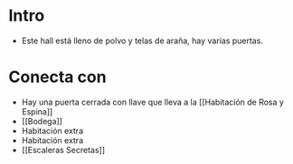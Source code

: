 # Intro
- Este hall está lleno de polvo y telas de araña, hay varias puertas.
# Conecta con
- Hay una puerta cerrada con llave que lleva a la [[Habitación de Rosa y Espina]]
- [[Bodega]]
- Habitación extra
- Habitación extra
- [[Escaleras Secretas]]
